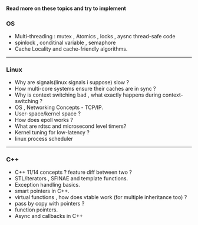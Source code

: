 #### Read more on these topics and try to implement

### OS
* Multi-threading : mutex , Atomics , locks , aysnc thread-safe code
* spinlock , conditinal variable , semaphore
* Cache Locality and cache-friendly algorithms.
---------------
### Linux
* Why are signals(linux signals i suppose) slow ?
* How multi-core systems ensure their caches are in sync ?
* Why is context switching bad , what exactly happens during context-switching ?
* OS , Networking Concepts - TCP/IP.
* User-space/kernel space ?
* How does epoll works ?
* What are rdtsc and microsecond level timers?
* Kernel tuning for low-latency ?
* linux process scheduler
---------------
### C++
* C++ 11/14 concepts ? feature diff between two ?
* STL/iterators , SFINAE and template functions.
* Exception handling basics.
* smart pointers in C++.
* virtual functions , how does vtable work (for multiple inheritance too) ?
* pass by copy with pointers ?
* function pointers.
* Async and callbacks in C++

